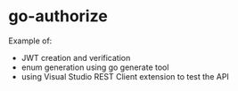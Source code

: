 # go-authorize

Example of:

- JWT creation and verification
- enum generation using go generate tool
- using Visual Studio REST Client extension to test the API

